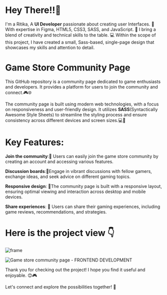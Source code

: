# Hey There!!👋

I'm a Ritika,
A **UI Developer** passionate about creating user Interfaces.
🌟 With expertise in Figma, HTML5, CSS3, SASS, and JavaScript.
🎨 I bring a blend of creativity and technical skills to the table.
💻 Within the scope of this project, I have created a small, Sass-based,
single-page design that showcases my skills and attention to detail.


# Game Store Community Page

This GitHub repository is a community page dedicated to game enthusiasts and developers. 
It provides a platform for users to join the community and connect.🎮🌐

The community page is built using modern web technologies, with a focus on responsiveness 
and user-friendly design. It utilizes **SASS**(Syntactically Awesome Style Sheets) to streamline
the styling process and ensure consistency across different devices and screen sizes.💻📱

# Key Features:

**Join the community**:🤝 Users can easily join the game store community by creating an account and accessing various features.

**Discussion boards**:💬Engage in vibrant discussions with fellow gamers, exchange ideas, and seek advice on different gaming topics.

**Responsive design**: 📱The community page is built with a responsive layout, ensuring optimal viewing and interaction across desktop 
and mobile devices.

**Share experiences**: 📢 Users can share their gaming experiences, including game reviews, recommendations, and strategies.



# Here is the project view 👇

![frame](https://github.com/RITIKA1277/game-community/assets/102233221/5179360d-c4a8-48cd-9f93-6059dbe8df8b)

![Game store community page - FRONTEND DEVELOPMENT](https://github.com/RITIKA1277/game-community/assets/102233221/e23c5f52-9cff-4818-82ac-4b8499436a9a)


Thank you for checking out the project!
I hope you find it useful and enjoyable. 😊🎮

Let's connect and explore the possibilities together! 🚀




